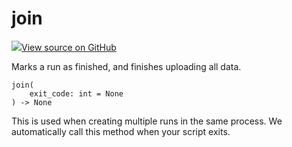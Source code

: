 # join

<!-- Insert buttons and diff -->


[![](https://www.tensorflow.org/images/GitHub-Mark-32px.png)View source on GitHub](https://www.github.com/wandb/client/tree/master/wandb/sdk/wandb_run.py#L2366-L2374)




Marks a run as finished, and finishes uploading all data.

<pre><code>join(
    exit_code: int = None
) -> None</code></pre>



<!-- Placeholder for "Used in" -->

This is used when creating multiple runs in the same process.
We automatically call this method when your script exits.